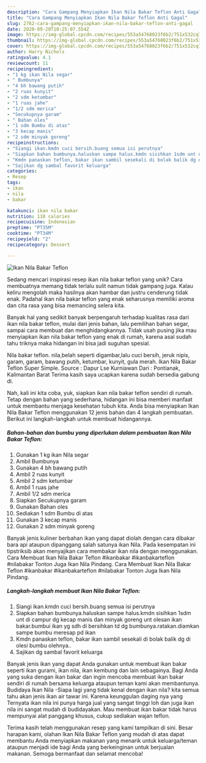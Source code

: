 ```yaml
---
description: "Cara Gampang Menyiapkan Ikan Nila Bakar Teflon Anti Gagal"
title: "Cara Gampang Menyiapkan Ikan Nila Bakar Teflon Anti Gagal"
slug: 2762-cara-gampang-menyiapkan-ikan-nila-bakar-teflon-anti-gagal
date: 2020-09-20T10:25:07.554Z
image: https://img-global.cpcdn.com/recipes/553a54768023f6b2/751x532cq70/ikan-nila-bakar-teflon-foto-resep-utama.jpg
thumbnail: https://img-global.cpcdn.com/recipes/553a54768023f6b2/751x532cq70/ikan-nila-bakar-teflon-foto-resep-utama.jpg
cover: https://img-global.cpcdn.com/recipes/553a54768023f6b2/751x532cq70/ikan-nila-bakar-teflon-foto-resep-utama.jpg
author: Harry Nichols
ratingvalue: 4.1
reviewcount: 11
recipeingredient:
- "1 kg ikan Nila segar"
- " Bumbunya"
- "4 bh bawang putih"
- "2 ruas kunyit"
- "2 sdm ketumbar"
- "1 ruas jahe"
- "1/2 sdm merica"
- "Secukupnya garam"
- " Bahan oles"
- "1 sdm Bumbu di atas"
- "3 kecap manis"
- "2 sdm minyak goreng"
recipeinstructions:
- "Siangi ikan.kmdn cuci bersih.buang semua isi perutnya"
- "Siapkan bahan bumbunya.haluskan sampe halus.kmdn sisihkan 1sdm unt di campur dg kecap manis dan minyak goreng unt olesan ikan bakar.bumbui ikan yg sdh di bersihkan td dg bumbunya.ratakan.diamkan sampe bumbu meresap pd ikan"
- "Kmdn panaskan teflon, bakar ikan sambil sesekali di bolak balik dg di olesi bumbu olehnya.."
- "Sajikan dg sambal favorit keluarga"
categories:
- Resep
tags:
- ikan
- nila
- bakar

katakunci: ikan nila bakar 
nutrition: 110 calories
recipecuisine: Indonesian
preptime: "PT35M"
cooktime: "PT34M"
recipeyield: "2"
recipecategory: Dessert

---
```



![Ikan Nila Bakar Teflon](https://img-global.cpcdn.com/recipes/553a54768023f6b2/751x532cq70/ikan-nila-bakar-teflon-foto-resep-utama.jpg)

Sedang mencari inspirasi resep ikan nila bakar teflon yang unik? Cara membuatnya memang tidak terlalu sulit namun tidak gampang juga. Kalau keliru mengolah maka hasilnya akan hambar dan justru cenderung tidak enak. Padahal ikan nila bakar teflon yang enak seharusnya memiliki aroma dan cita rasa yang bisa memancing selera kita.

Banyak hal yang sedikit banyak berpengaruh terhadap kualitas rasa dari ikan nila bakar teflon, mulai dari jenis bahan, lalu pemilihan bahan segar, sampai cara membuat dan menghidangkannya. Tidak usah pusing jika mau menyiapkan ikan nila bakar teflon yang enak di rumah, karena asal sudah tahu triknya maka hidangan ini bisa jadi suguhan spesial.

Nila bakar teflon. nila,belah seperti digambar,lalu cuci bersih, jeruk nipis, garam, garam, bawang putih, ketumbar, kunyit, gula merah. Ikan Nila Bakar Teflon Super Simple. Source : Dapur Lse Kurniawan Dari : Pontianak, Kalimantan Barat Terima kasih saya ucapkan karena sudah bersedia gabung di.


Nah, kali ini kita coba, yuk, siapkan ikan nila bakar teflon sendiri di rumah. Tetap dengan bahan yang sederhana, hidangan ini bisa memberi manfaat untuk membantu menjaga kesehatan tubuh kita. Anda bisa menyiapkan Ikan Nila Bakar Teflon menggunakan 12 jenis bahan dan 4 langkah pembuatan. Berikut ini langkah-langkah untuk membuat hidangannya.

<!--inarticleads1-->

##### Bahan-bahan dan bumbu yang diperlukan dalam pembuatan Ikan Nila Bakar Teflon:

1. Gunakan 1 kg ikan Nila segar
1. Ambil  Bumbunya
1. Gunakan 4 bh bawang putih
1. Ambil 2 ruas kunyit
1. Ambil 2 sdm ketumbar
1. Ambil 1 ruas jahe
1. Ambil 1/2 sdm merica
1. Siapkan Secukupnya garam
1. Gunakan  Bahan oles
1. Sediakan 1 sdm Bumbu di atas
1. Gunakan 3 kecap manis
1. Gunakan 2 sdm minyak goreng


Banyak jenis kuliner berbahan ikan yang dapat diolah dengan cara dibakar bara api ataupun dipanggang salah satunya ikan Nila. Pada kesempatan ini tipstriksib akan menyajikan cara membakar ikan nila dengan menggunakan. Cara Membuat Ikan Nila Bakar Teflon #ikanbakar #ikanbakarteflon #nilabakar Tonton Juga Ikan Nila Pindang. Cara Membuat Ikan Nila Bakar Teflon #ikanbakar #ikanbakarteflon #nilabakar Tonton Juga Ikan Nila Pindang. 

<!--inarticleads2-->

##### Langkah-langkah membuat Ikan Nila Bakar Teflon:

1. Siangi ikan.kmdn cuci bersih.buang semua isi perutnya
1. Siapkan bahan bumbunya.haluskan sampe halus.kmdn sisihkan 1sdm unt di campur dg kecap manis dan minyak goreng unt olesan ikan bakar.bumbui ikan yg sdh di bersihkan td dg bumbunya.ratakan.diamkan sampe bumbu meresap pd ikan
1. Kmdn panaskan teflon, bakar ikan sambil sesekali di bolak balik dg di olesi bumbu olehnya..
1. Sajikan dg sambal favorit keluarga


Banyak jenis ikan yang dapat Anda gunakan untuk membuat ikan bakar seperti ikan gurami, ikan nila, ikan kembung dan lain sebagainya. Bagi Anda yang suka dengan ikan bakar dan ingin mencoba membuat ikan bakar sendiri di rumah bersama keluarga ataupun teman kami akan membantunya. Budidaya Ikan Nila -Siapa lagi yang tidak kenal dengan ikan nila? kita semua tahu akan jenis ikan air tawar ini. Karena keunggulan daging nya yang Ternyata ikan nila ini punya harga jual yang sangat tinggi loh dan juga ikan nila ini sangat mudah di budidayakan. Mau membuat ikan bakar tidak harus mempunyai alat panggang khusus, cukup sediakan wajan teflon. 

Terima kasih telah menggunakan resep yang kami tampilkan di sini. Besar harapan kami, olahan Ikan Nila Bakar Teflon yang mudah di atas dapat membantu Anda menyiapkan makanan yang menarik untuk keluarga/teman ataupun menjadi ide bagi Anda yang berkeinginan untuk berjualan makanan. Semoga bermanfaat dan selamat mencoba!
